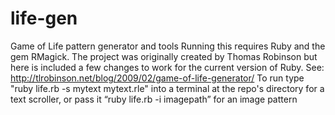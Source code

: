 # life-gen
Game of Life pattern generator and tools
Running this requires Ruby and the gem RMagick. The project was originally created by Thomas Robinson but here is included a few changes to work for the current version of Ruby. 
See: http://tlrobinson.net/blog/2009/02/game-of-life-generator/
To run type "ruby life.rb -s mytext mytext.rle" into a terminal at the repo's directory for a text scroller, 
or pass it “ruby life.rb -i imagepath” for an image pattern
